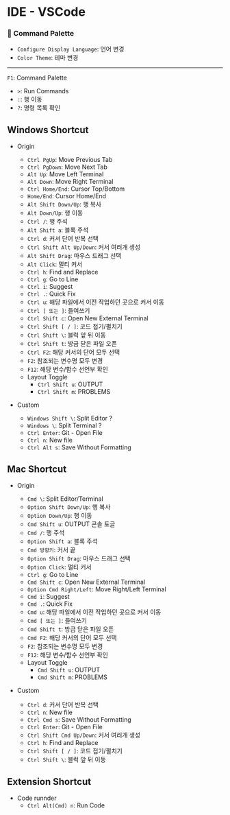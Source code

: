 # IDE - VSCode

### 🦋 Command Palette

- `Configure Display Language`: 언어 변경
- `Color Theme`: 테마 변경

---

`F1`: Command Palette

- `>`: Run Commands
- `:`: 행 이동
- `?`: 명령 목록 확인

## Windows Shortcut

- Origin

  - `Ctrl PgUp`: Move Previous Tab
  - `Ctrl PgDown`: Move Next Tab
  - `Alt Up`: Move Left Terminal
  - `Alt Down`: Move Right Terminal
  - `Ctrl Home/End`: Cursor Top/Bottom
  - `Home/End`: Cursor Home/End
  - `Alt Shift Down/Up`: 행 복사
  - `Alt Down/Up`: 행 이동
  - `Ctrl /`: 행 주석
  - `Alt Shift a`: 블록 주석
  - `Ctrl d`: 커서 단어 반복 선택
  - `Ctrl Shift Alt Up/Down`: 커서 여러개 생성
  - `Alt Shift Drag`: 마우스 드래그 선택
  - `Alt Click`: 멀티 커서
  - `Ctrl h`: Find and Replace
  - `Ctrl g`: Go to Line
  - `Ctrl i`: Suggest
  - `Ctrl .`: Quick Fix
  - `Ctrl u`: 해당 파일에서 이전 작업하던 곳으로 커서 이동
  - `Ctrl [ 또는 ]`: 들여쓰기
  - `Ctrl Shift c`: Open New External Terminal
  - `Ctrl Shift [ / ]`: 코드 접기/펼치기
  - `Ctrl Shift \`: 블럭 앞 뒤 이동
  - `Ctrl Shift t`: 방금 닫은 파일 오픈
  - `Ctrl F2`: 해당 커서의 단어 모두 선택
  - `F2`: 참조되는 변수명 모두 변경
  - `F12`: 해당 변수/함수 선언부 확인
  - Layout Toggle
    - `Ctrl Shift u`: OUTPUT
    - `Ctrl Shift m`: PROBLEMS

- Custom
  - `Windows Shift \`: Split Editor ?
  - `Windows \`: Split Terminal ?
  - `Ctrl Enter`: Git - Open File
  - `Ctrl n`: New file
  - `Ctrl Alt s`: Save Without Formatting

## Mac Shortcut

- Origin

  - `Cmd \`: Split Editor/Terminal
  - `Option Shift Down/Up`: 행 복사
  - `Option Down/Up`: 행 이동
  - `Cmd Shift u`: OUTPUT 콘솔 토글
  - `Cmd /`: 행 주석
  - `Option Shift a`: 블록 주석
  - `Cmd 방향키`: 커서 끝
  - `Option Shift Drag`: 마우스 드래그 선택
  - `Option Click`: 멀티 커서
  - `Ctrl g`: Go to Line
  - `Cmd Shift c`: Open New External Terminal
  - `Option Cmd Right/Left`: Move Right/Left Terminal
  - `Cmd i`: Suggest
  - `Cmd .`: Quick Fix
  - `Cmd u`: 해당 파일에서 이전 작업하던 곳으로 커서 이동
  - `Cmd [ 또는 ]`: 들여쓰기
  - `Cmd Shift t`: 방금 닫은 파일 오픈
  - `Cmd F2`: 해당 커서의 단어 모두 선택
  - `F2`: 참조되는 변수명 모두 변경
  - `F12`: 해당 변수/함수 선언부 확인
  - Layout Toggle
    - `Cmd Shift u`: OUTPUT
    - `Cmd Shift m`: PROBLEMS

- Custom
  - `Ctrl d`: 커서 단어 반복 선택
  - `Ctrl n`: New file
  - `Ctrl Cmd s`: Save Without Formatting
  - `Ctrl Enter`: Git - Open File
  - `Ctrl Shift Cmd Up/Down`: 커서 여러개 생성
  - `Ctrl h`: Find and Replace
  - `Ctrl Shift [ / ]`: 코드 접기/펼치기
  - `Ctrl Shift \`: 블럭 앞 뒤 이동

## Extension Shortcut

- Code runnder
  - `Ctrl Alt(Cmd) n`: Run Code

